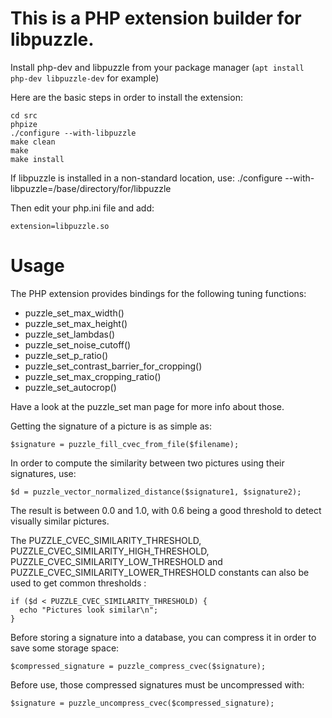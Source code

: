 # This is a PHP extension builder for libpuzzle.

Install php-dev and libpuzzle from your package manager (`apt install php-dev libpuzzle-dev` for example)

Here are the basic steps in order to install the extension:

```
cd src
phpize
./configure --with-libpuzzle
make clean
make
make install
```

If libpuzzle is installed in a non-standard location, use:
./configure --with-libpuzzle=/base/directory/for/libpuzzle

Then edit your php.ini file and add:

`extension=libpuzzle.so`


# Usage

The PHP extension provides bindings for the following tuning functions:
- puzzle_set_max_width()
- puzzle_set_max_height()
- puzzle_set_lambdas()
- puzzle_set_noise_cutoff()
- puzzle_set_p_ratio()
- puzzle_set_contrast_barrier_for_cropping()
- puzzle_set_max_cropping_ratio()
- puzzle_set_autocrop()

Have a look at the puzzle_set man page for more info about those.

Getting the signature of a picture is as simple as:

`$signature = puzzle_fill_cvec_from_file($filename);`

In order to compute the similarity between two pictures using their
signatures, use:

`$d = puzzle_vector_normalized_distance($signature1, $signature2);`

The result is between 0.0 and 1.0, with 0.6 being a good threshold to detect
visually similar pictures.

The PUZZLE_CVEC_SIMILARITY_THRESHOLD, PUZZLE_CVEC_SIMILARITY_HIGH_THRESHOLD,
PUZZLE_CVEC_SIMILARITY_LOW_THRESHOLD and PUZZLE_CVEC_SIMILARITY_LOWER_THRESHOLD
constants can also be used to get common thresholds :

```
if ($d < PUZZLE_CVEC_SIMILARITY_THRESHOLD) {
  echo "Pictures look similar\n";
}
```

Before storing a signature into a database, you can compress it in order to
save some storage space:

`$compressed_signature = puzzle_compress_cvec($signature);`

Before use, those compressed signatures must be uncompressed with:

`$signature = puzzle_uncompress_cvec($compressed_signature);`

